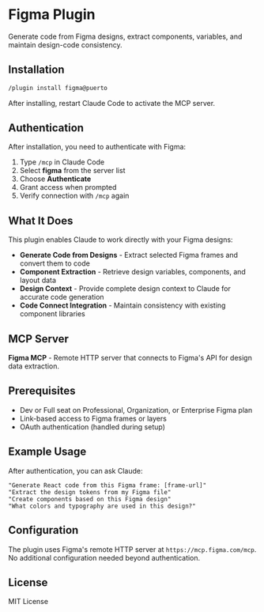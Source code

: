 # Figma Plugin

Generate code from Figma designs, extract components, variables, and maintain design-code consistency.

## Installation

```bash
/plugin install figma@puerto
```

After installing, restart Claude Code to activate the MCP server.

## Authentication

After installation, you need to authenticate with Figma:

1. Type `/mcp` in Claude Code
2. Select **figma** from the server list
3. Choose **Authenticate**
4. Grant access when prompted
5. Verify connection with `/mcp` again

## What It Does

This plugin enables Claude to work directly with your Figma designs:

- **Generate Code from Designs** - Extract selected Figma frames and convert them to code
- **Component Extraction** - Retrieve design variables, components, and layout data
- **Design Context** - Provide complete design context to Claude for accurate code generation
- **Code Connect Integration** - Maintain consistency with existing component libraries

## MCP Server

**Figma MCP** - Remote HTTP server that connects to Figma's API for design data extraction.

## Prerequisites

- Dev or Full seat on Professional, Organization, or Enterprise Figma plan
- Link-based access to Figma frames or layers
- OAuth authentication (handled during setup)

## Example Usage

After authentication, you can ask Claude:

```
"Generate React code from this Figma frame: [frame-url]"
"Extract the design tokens from my Figma file"
"Create components based on this Figma design"
"What colors and typography are used in this design?"
```

## Configuration

The plugin uses Figma's remote HTTP server at `https://mcp.figma.com/mcp`. No additional configuration needed beyond authentication.

## License

MIT License
